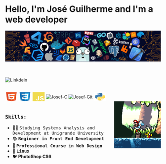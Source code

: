 # Hello, I'm José Guilherme and I'm a web developer 

![](https://github.com/Jhosefx/Jhosefx/blob/main/header_.png)

<br><br>
</a>
<a href="https://www.linkedin.com/in/joseguilhermedevweb/">
  <img align="left" alt="Linkdein" width="100px" src="https://img.shields.io/badge/Linkedin-0A66C2?style=for-the-badge&logo=Linkedin&logoColor=white"/>
</a>
<br>

<div style="display: inline_block"><br>
  <img align="center" alt="Josef-HTML" height="30" width="40" src="https://raw.githubusercontent.com/devicons/devicon/master/icons/html5/html5-original.svg">
  <img align="center" alt="Josef-CSS" height="30" width="40" src="https://raw.githubusercontent.com/devicons/devicon/master/icons/css3/css3-original.svg">
  <img align="center" alt="Josef-Js" height="30" width="40" src="https://raw.githubusercontent.com/devicons/devicon/master/icons/javascript/javascript-plain.svg">
   <img align="center" alt="Josef-C" height="30" width="40"
src="https://cdn.jsdelivr.net/gh/devicons/devicon/icons/c/c-original.svg">
  <img align="center" alt="Josef-Git" height="30" width="40"
src="https://cdn.jsdelivr.net/gh/devicons/devicon/icons/git/git-original.svg">
  <img align="center" alt="Josef-Python" height="30" width="40" src="https://raw.githubusercontent.com/devicons/devicon/master/icons/python/python-original.svg">
</div>

<div>
<img align="right" src="https://github.com/Jhosefx/Jhosefx/blob/main/blue_yoshi_next_to_hostile_waters.gif"width="30%"/>
  <br>
  <h3><b><samp>Skills:</samp></b></h3>
  
- 👨‍💻 <samp> Studying Systems Analysis and Development at Unigrande University
- 📚 <samp><b> Beginner in Front End Development
- 🎨 <samp><b>Professional Course in Web Design</b>
- 🐧 <samp><b>Linux</b>
- 🐦 PhotoShop CS6
</div>
